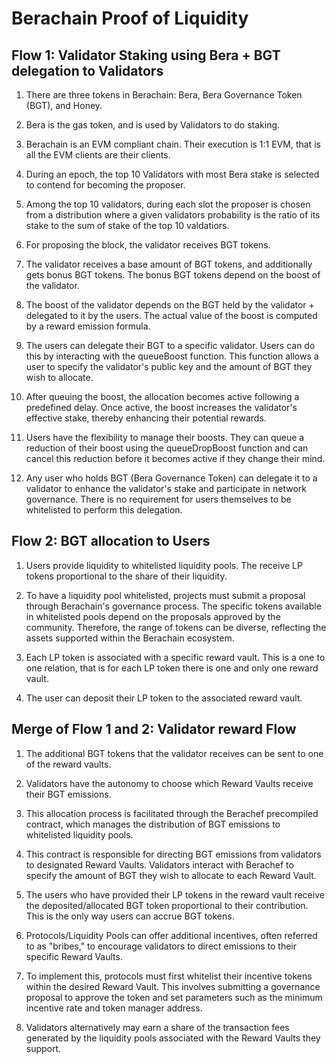 # Berachain Proof of Liquidity

## Flow 1: Validator Staking using Bera + BGT delegation to Validators 
1. There are three tokens in Berachain: Bera, Bera Governance Token (BGT), and Honey.

2. Bera is the gas token, and is used by Validators to do staking.

3. Berachain is an EVM compliant chain. Their execution is 1:1 EVM, that is all the EVM clients are their clients.

4. During an epoch, the top 10 Validators with most Bera stake is selected to contend for becoming the proposer.

5. Among the top 10 validators, during each slot the proposer is chosen from a distribution where a given validators probability is the ratio of its stake to the sum of stake of the top 10 valdatiors.

6. For proposing the block, the validator receives BGT tokens. 

7. The validator receives a base amount of BGT tokens, and additionally gets bonus BGT tokens. The bonus BGT tokens depend on the boost of the validator.

8. The boost of the validator depends on the BGT held by the validator + delegated to it by the users. The actual value of the boost is computed by a reward emission formula.

9. The users can delegate their BGT to a specific validator. Users can do this by interacting with the queueBoost function. This function allows a user to specify the validator's public key and the amount of BGT they wish to allocate.

10. After queuing the boost, the allocation becomes active following a predefined delay. Once active, the boost increases the validator's effective stake, thereby enhancing their potential rewards.

11. Users have the flexibility to manage their boosts. They can queue a reduction of their boost using the queueDropBoost function and can cancel this reduction before it becomes active if they change their mind.

12. Any user who holds BGT (Bera Governance Token) can delegate it to a validator to enhance the validator's stake and participate in network governance. There is no requirement for users themselves to be whitelisted to perform this delegation.


## Flow 2: BGT allocation to Users
1. Users provide liquidity to whitelisted liquidity pools. The receive LP tokens proportional to the share of their liquidity.

2. To have a liquidity pool whitelisted, projects must submit a proposal through Berachain's governance process. The specific tokens available in whitelisted pools depend on the proposals approved by the community. Therefore, the range of tokens can be diverse, reflecting the assets supported within the Berachain ecosystem.

3. Each LP token is associated with a specific reward vault. This is a one to one relation, that is for each LP token there is one and only one reward vault.

4. The user can deposit their LP token to the associated reward vault. 


## Merge of Flow 1 and 2: Validator reward Flow
1. The additional BGT tokens that the validator receives can be sent to one of the reward vaults. 

2. Validators have the autonomy to choose which Reward Vaults receive their BGT emissions. 

3. This allocation process is facilitated through the Berachef precompiled contract, which manages the distribution of BGT emissions to whitelisted liquidity pools.

4. This contract is responsible for directing BGT emissions from validators to designated Reward Vaults. Validators interact with Berachef to specify the amount of BGT they wish to allocate to each Reward Vault.

5. The users who have provided their LP tokens in the reward vault receive the deposited/allocated BGT token proportional to their contribution. This is the only way users can accrue BGT tokens.

6. Protocols/Liquidity Pools can offer additional incentives, often referred to as "bribes," to encourage validators to direct emissions to their specific Reward Vaults. 

7. To implement this, protocols must first whitelist their incentive tokens within the desired Reward Vault. This involves submitting a governance proposal to approve the token and set parameters such as the minimum incentive rate and token manager address.

8. Validators alternatively may earn a share of the transaction fees generated by the liquidity pools associated with the Reward Vaults they support.